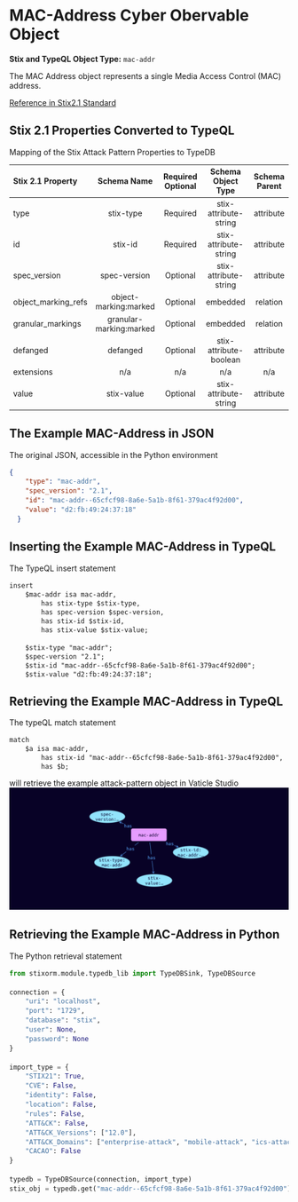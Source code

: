 # MAC-Address Cyber Obervable Object

**Stix and TypeQL Object Type:**  `mac-addr`

The MAC Address object represents a single Media Access Control (MAC) address.

[Reference in Stix2.1 Standard](https://docs.oasis-open.org/cti/stix/v2.1/os/stix-v2.1-os.html#_f92nr9plf58y)
## Stix 2.1 Properties Converted to TypeQL
Mapping of the Stix Attack Pattern Properties to TypeDB

|  Stix 2.1 Property    |           Schema Name             | Required  Optional  |      Schema Object Type | Schema Parent  |
|:--------------------|:--------------------------------:|:------------------:|:------------------------:|:-------------:|
|  type                 |            stix-type              |      Required       |  stix-attribute-string    |   attribute    |
|  id                   |             stix-id               |      Required       |  stix-attribute-string    |   attribute    |
|  spec_version         |           spec-version            |      Optional       |  stix-attribute-string    |   attribute    |
|  object_marking_refs  |      object-marking:marked        |      Optional       |   embedded     |relation |
|  granular_markings    |     granular-marking:marked       |      Optional       |   embedded     |relation |
| defanged |defanged |      Optional       |stix-attribute-boolean |   attribute    |
|  extensions           |               n/a                 |        n/a          |           n/a             |      n/a       |
| value |stix-value |      Optional       |  stix-attribute-string    |   attribute    |

## The Example MAC-Address in JSON
The original JSON, accessible in the Python environment
```json
{
    "type": "mac-addr",  
    "spec_version": "2.1",  
    "id": "mac-addr--65cfcf98-8a6e-5a1b-8f61-379ac4f92d00",  
    "value": "d2:fb:49:24:37:18"  
  }
```


## Inserting the Example MAC-Address in TypeQL
The TypeQL insert statement
```typeql
insert 
    $mac-addr isa mac-addr,
        has stix-type $stix-type,
        has spec-version $spec-version,
        has stix-id $stix-id,
        has stix-value $stix-value;
    
    $stix-type "mac-addr";
    $spec-version "2.1";
    $stix-id "mac-addr--65cfcf98-8a6e-5a1b-8f61-379ac4f92d00";
    $stix-value "d2:fb:49:24:37:18";
```

## Retrieving the Example MAC-Address in TypeQL
The typeQL match statement

```typeql
match
    $a isa mac-addr,
        has stix-id "mac-addr--65cfcf98-8a6e-5a1b-8f61-379ac4f92d00",
        has $b;
```


will retrieve the example attack-pattern object in Vaticle Studio
![MAC-Address Example](./img/mac-addr.png)

## Retrieving the Example MAC-Address  in Python
The Python retrieval statement

```python
from stixorm.module.typedb_lib import TypeDBSink, TypeDBSource

connection = {
    "uri": "localhost",
    "port": "1729",
    "database": "stix",
    "user": None,
    "password": None
}

import_type = {
    "STIX21": True,
    "CVE": False,
    "identity": False,
    "location": False,
    "rules": False,
    "ATT&CK": False,
    "ATT&CK_Versions": ["12.0"],
    "ATT&CK_Domains": ["enterprise-attack", "mobile-attack", "ics-attack"],
    "CACAO": False
}

typedb = TypeDBSource(connection, import_type)
stix_obj = typedb.get("mac-addr--65cfcf98-8a6e-5a1b-8f61-379ac4f92d00")
```

